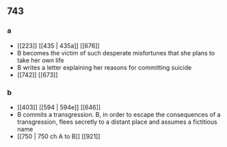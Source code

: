 ## 743
### a
- [[223]] [[435 | 435a]] [[676]] 
- B becomes the victim of such desperate misfortunes that she plans to take her own life
- B writes a letter explaining her reasons for committing suicide
- [[742]] [[673]] 

### b
- [[403]] [[594 | 594e]] [[646]] 
- B commits a transgression. B, in order to escape the consequences of a transgression, flees secretly to a distant place and assumes a fictitious name
- [[750 | 750 ch A to B]] [[921]] 

